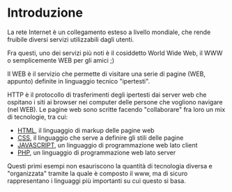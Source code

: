 # Introduzione

La rete Internet è un collegamento esteso a livello mondiale, che rende
fruibile diversi servizi utilizzabili dagli utenti.

Fra questi, uno dei servizi più noti è il cosiddetto World Wide Web, il
WWW o semplicemente WEB per gli amici ;)

Il WEB è il servizio che permette di visitare una serie di pagine (WEB,
appunto) definite in linguaggio tecnico "ipertesti".

HTTP è il protocollo di trasferimenti degli ipertesti dai server web che
ospitano i siti ai browser nei computer delle persone che vogliono
navigare (nel WEB). Le pagine web sono scritte facendo "collaborare"
fra loro un mix di tecnologie, tra cui:

- [HTML](10_html5.md), il linguaggio di markup delle pagine web
- [CSS](20_css.md), il linguaggio che serve a definire gli stili delle pagine
- [JAVASCRIPT](30_js.md), un linguaggio di programmazione web lato client
- [PHP](40_php.md), un linguaggio di programmazione web lato server

Questi primi esempi non esauriscono la quantità di tecnologia diversa e
"organizzata" tramite la quale è composto il www, ma di sicuro
rappresentano i linguaggi più importanti su cui questo si basa.
